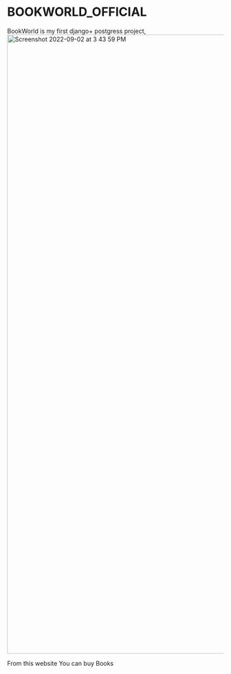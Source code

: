 # BOOKWORLD_OFFICIAL
BookWorld is my first django+ postgress project,<img width="1440" alt="Screenshot 2022-09-02 at 3 43 59 PM" src="https://user-images.githubusercontent.com/95117275/188118512-ee7ffe14-cbc6-4902-8729-26f91fe93989.png">

From this website You can buy Books 
